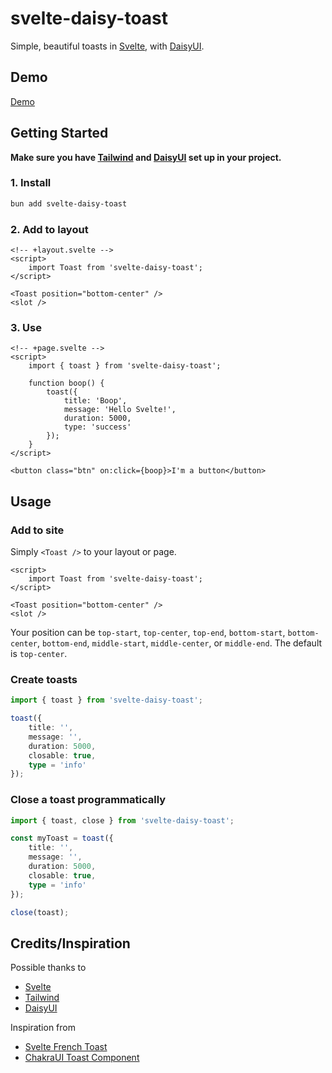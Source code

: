 # svelte-daisy-toast

Simple, beautiful toasts in [Svelte](https://svelte.dev/), with
[DaisyUI](https://daisyui.com/).

## Demo

[Demo](https://wxllow.github.io/svelte-daisy-toast/)

## Getting Started

**Make sure you have [Tailwind](https://tailwindcss.com/docs/guides/sveltekit)
and [DaisyUI](https://daisyui.com/docs/install/) set up in your project.**

### 1. Install

```bash
bun add svelte-daisy-toast
```

### 2. Add to layout

```svelte
<!-- +layout.svelte -->
<script>
    import Toast from 'svelte-daisy-toast';
</script>

<Toast position="bottom-center" />
<slot />
```

### 3. Use

```svelte
<!-- +page.svelte -->
<script>
    import { toast } from 'svelte-daisy-toast';

    function boop() {
        toast({
            title: 'Boop',
            message: 'Hello Svelte!',
            duration: 5000,
            type: 'success'
        });
    }
</script>

<button class="btn" on:click={boop}>I'm a button</button>
```

## Usage

### Add to site

Simply `<Toast />` to your layout or page.

```svelte
<script>
    import Toast from 'svelte-daisy-toast';
</script>

<Toast position="bottom-center" />
<slot />
```

Your position can be `top-start`, `top-center`, `top-end`, `bottom-start`,
`bottom-center`, `bottom-end`, `middle-start`, `middle-center`, or
`middle-end`. The default is `top-center`.

### Create toasts

```ts
import { toast } from 'svelte-daisy-toast';

toast({
    title: '',
    message: '',
    duration: 5000,
    closable: true,
    type = 'info'
});
```

### Close a toast programmatically

```ts
import { toast, close } from 'svelte-daisy-toast';

const myToast = toast({
    title: '',
    message: '',
    duration: 5000,
    closable: true,
    type = 'info'
});

close(toast);
```

## Credits/Inspiration

Possible thanks to

- [Svelte](https://svelte.dev/)
- [Tailwind](https://tailwindcss.com/)
- [DaisyUI](https://daisyui.com/)

Inspiration from

- [Svelte French Toast](https://svelte-french-toast.com/)
- [ChakraUI Toast Component](https://chakra-ui.com/toast)

